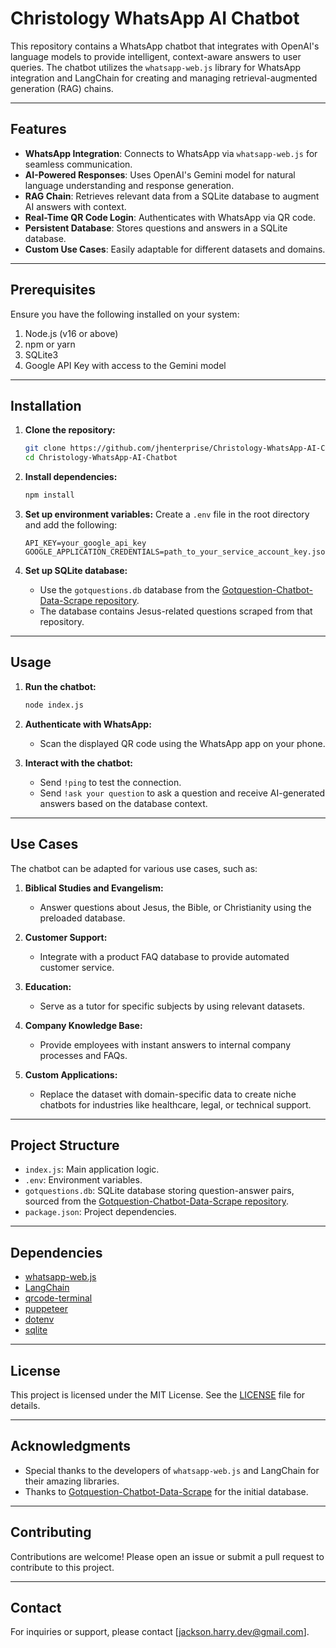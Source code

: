 # Christology WhatsApp AI Chatbot

This repository contains a WhatsApp chatbot that integrates with OpenAI's language models to provide intelligent, context-aware answers to user queries. The chatbot utilizes the `whatsapp-web.js` library for WhatsApp integration and LangChain for creating and managing retrieval-augmented generation (RAG) chains.

---

## Features

- **WhatsApp Integration**: Connects to WhatsApp via `whatsapp-web.js` for seamless communication.
- **AI-Powered Responses**: Uses OpenAI's Gemini model for natural language understanding and response generation.
- **RAG Chain**: Retrieves relevant data from a SQLite database to augment AI answers with context.
- **Real-Time QR Code Login**: Authenticates with WhatsApp via QR code.
- **Persistent Database**: Stores questions and answers in a SQLite database.
- **Custom Use Cases**: Easily adaptable for different datasets and domains.

---

## Prerequisites

Ensure you have the following installed on your system:

1. Node.js (v16 or above)
2. npm or yarn
3. SQLite3
4. Google API Key with access to the Gemini model

---

## Installation

1. **Clone the repository:**
   ```bash
   git clone https://github.com/jhenterprise/Christology-WhatsApp-AI-Chatbot
   cd Christology-WhatsApp-AI-Chatbot
   ```

2. **Install dependencies:**
   ```bash
   npm install
   ```

3. **Set up environment variables:**
   Create a `.env` file in the root directory and add the following:
   ```env
   API_KEY=your_google_api_key
   GOOGLE_APPLICATION_CREDENTIALS=path_to_your_service_account_key.json
   ```

4. **Set up SQLite database:**
   - Use the `gotquestions.db` database from the [Gotquestion-Chatbot-Data-Scrape repository](https://github.com/jhenterprise/Gotquestion-Chatbot-Data-Scrape).
   - The database contains Jesus-related questions scraped from that repository.

---

## Usage

1. **Run the chatbot:**
   ```bash
   node index.js
   ```

2. **Authenticate with WhatsApp:**
   - Scan the displayed QR code using the WhatsApp app on your phone.

3. **Interact with the chatbot:**
   - Send `!ping` to test the connection.
   - Send `!ask your question` to ask a question and receive AI-generated answers based on the database context.

---

## Use Cases

The chatbot can be adapted for various use cases, such as:

1. **Biblical Studies and Evangelism:**
   - Answer questions about Jesus, the Bible, or Christianity using the preloaded database.

2. **Customer Support:**
   - Integrate with a product FAQ database to provide automated customer service.

3. **Education:**
   - Serve as a tutor for specific subjects by using relevant datasets.

4. **Company Knowledge Base:**
   - Provide employees with instant answers to internal company processes and FAQs.

5. **Custom Applications:**
   - Replace the dataset with domain-specific data to create niche chatbots for industries like healthcare, legal, or technical support.

---

## Project Structure

- `index.js`: Main application logic.
- `.env`: Environment variables.
- `gotquestions.db`: SQLite database storing question-answer pairs, sourced from the [Gotquestion-Chatbot-Data-Scrape repository](https://github.com/jhenterprise/Gotquestion-Chatbot-Data-Scrape).
- `package.json`: Project dependencies.

---

## Dependencies

- [whatsapp-web.js](https://github.com/pedroslopez/whatsapp-web.js)
- [LangChain](https://www.langchain.com/)
- [qrcode-terminal](https://github.com/gtanner/qrcode-terminal)
- [puppeteer](https://pptr.dev/)
- [dotenv](https://github.com/motdotla/dotenv)
- [sqlite](https://github.com/TryGhost/node-sqlite3)

---

## License

This project is licensed under the MIT License. See the [LICENSE](LICENSE) file for details.

---

## Acknowledgments

- Special thanks to the developers of `whatsapp-web.js` and LangChain for their amazing libraries.
- Thanks to [Gotquestion-Chatbot-Data-Scrape](https://github.com/jhenterprise/Gotquestion-Chatbot-Data-Scrape) for the initial database.

---

## Contributing

Contributions are welcome! Please open an issue or submit a pull request to contribute to this project.

---

## Contact

For inquiries or support, please contact [jackson.harry.dev@gmail.com].

